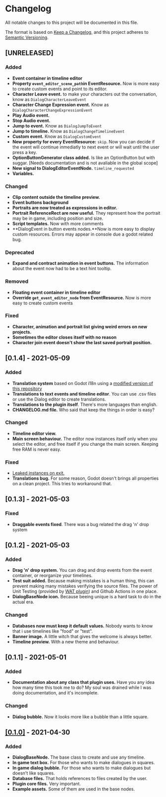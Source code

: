 # Changelog
All notable changes to this project will be documented in this file.

The format is based on [Keep a Changelog](https://keepachangelog.com/en/1.0.0/),
and this project adheres to [Semantic Versioning](https://semver.org/spec/v2.0.0.html).

## [UNRELEASED]
### Added
- **Event container in timeline editor**
- **Property `event_editor_scene_path`in EventResource.** Now is more easy to create custom events and point to its editor.
- **Character Leave event.** to make your characters out the conversation, know as `DialogCharacterLeaveEvent`
- **Character Change Expression event.** Know as `DialogCharacterChangeExpressionEvent`
- **Play Audio event.**
- **Stop Audio event.**
- **Jump to event.** Know as `DialogJumpToEvent`
- **Jump to timeline.** Know as `DialogChangeTimelineEvent`
- **Custom event.** Know as `DialogCustomEvent`
- **New property for every EventResource:** `skip`. Now you can decide if the event will continue inmediatly to next event or will wait until the user press a key.
- **OptionButtonGenerator class added.** Is like an OptionButton but with suggar. [Needs documentation and is not avaliable in the global scope]
- **New signal to DialogEditorEventNode.** `timeline_requested`
- **Variables.** 
### Changed
- **Clip content outside the timeline preview.**
- **Event buttons background**
- **Portraits are now treated as expressions in editor.**
- **Portrait ReferenceRect are now useful.** They represent how the portrait may be in game, including position and size.
- **Script templates.** Now with more comments
- **DialogEvent in button events nodes.**Now is more easy to display custom resources. Errors may appear in console due a godot related bug.
### Deprecated
- **Expand and contract animation in event buttons.** The information about the event now had to be a text hint tooltip.
### Removed
- **Floating event container in timeline editor**
- **Override `get_event_editor_node` from EventResource.** Now is more easy to create custom events
### Fixed
- **Character, animation and portrait list giving weird errors on new projects.**
- **Sometimes the editor closes itself with no reason**
- **Character join event doesn't show the last saved portrait position.**


## [0.1.4] - 2021-05-09
### Added
- **Translation system** based on Godot i18n using a [modified version of this repository](https://github.com/AnidemDex/Godot-TranslationService)
- **Translations to text events and timeline editor**. You can use .csv files or use the Dialog editor to create translations.
- **Translations to the plugin itself**. There's more languages than english.
- **CHANGELOG.md file.** Who said that keep the things in order is easy?
  
### Changed
- **Timeline editor view.**
- **Main screen behaviour.** The editor now instances itself only when you select the editor, and free itself if you change the main screen. Keeping free RAM is never easy.

### Fixed
- [Leaked instances on exit.](https://github.com/AnidemDex/Godot-DialogPlugin/issues/1)
- **Translations bug.** For some reason, Godot doesn't brings all properties on a clean project. This tries to workaround that.


## [0.1.3] - 2021-05-03
### Fixed
- **Draggable events fixed**. There was a bug related the drag 'n' drop system


## [0.1.2] - 2021-05-03
### Added
- **Drag 'n' drop system.** You can drag and drop events from the event container, or reorganize your timelines.
- **Test suit added.** Because making mistakes is a human thing, this can prevent making many mistakes verifying the source files. The power of Unit Testing (provided by [WAT plugin](https://github.com/AlexDarigan/WAT-GDScript)) and Github Actions in one place.
- **DialogBaseNode icon.** Because beeing unique is a hard task to do in the actual era.

### Changed
- **Databases now must keep it default values.** Nobody wants to know that i use timelines like "food" or "test".
- **Banner image.** A little witch that gives the welcome is always better.
- **Timeline preview.** With a new theme and behaviour.


## [0.1.1] - 2021-05-01
### Added
- **Documentation about any class that plugin uses.** Have you any idea how many time this took me to do? My soul was drained while I was doing documentation, and it's incomplete.

### Changed
- **Dialog bubble.** Now it looks more like a bubble than a little square.


## [[0.1.0]](https://github.com/AnidemDex/Godot-DialogPlugin/releases/tag/v0.1.0) - 2021-04-30
### Added
- **DialogBaseNode.** The base class to create and use any timeline.
- **In game text box.** For those who wants to make dialogues in squares.
- **In game dialog bubble.** For those who wants to make dialogues but doesn't like squares.
- **Database files.** That holds references to files created by the user.
- **Plugin core files.** Very important.
- **Example assets.** Some of them are used in the base nodes.